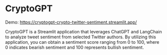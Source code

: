 # CryptoGPT

Demo: https://cryptogpt-crypto-twitter-sentiment.streamlit.app/

CryptoGPT is a Streamlit application that leverages ChatGPT and LangChain to analyze tweet sentiment from selected Twitter authors. By utilizing this application, you can obtain a sentiment score ranging from 0 to 100, where 0 indicates bearish sentiment and 100 represents bullish sentiment.
